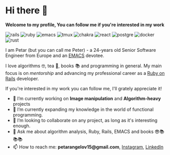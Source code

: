 # Hi there 👋
**Welcome to my profile, You can follow me if you're interested in my work**

![rails](https://img.shields.io/badge/Ruby_on_Rails-CC0000?style=for-the-badge&logo=ruby-on-rails&logoColor=white) ![ruby](https://img.shields.io/badge/Ruby-CC342D?style=for-the-badge&logo=ruby&logoColor=white) ![emacs](https://img.shields.io/badge/Emacs-%237F5AB6.svg?&style=for-the-badge&logo=gnu-emacs&logoColor=white) ![tmux](https://img.shields.io/badge/tmux-1BB91F?style=for-the-badge&logo=tmux&logoColor=white) ![chakra](https://img.shields.io/badge/Chakra--UI-319795?style=for-the-badge&logo=chakra-ui&logoColor=black) ![react](https://img.shields.io/badge/React-20232A?style=for-the-badge&logo=react&logoColor=61DAFB) ![postgre](https://img.shields.io/badge/PostgreSQL-316192?style=for-the-badge&logo=postgresql&logoColor=white) ![docker](https://img.shields.io/badge/Docker-2CA5E0?style=for-the-badge&logo=docker&logoColor=white)  ![rust](https://img.shields.io/badge/Rust-000000?style=for-the-badge&logo=rust&logoColor=white) 

I am Petar (but you can call me Peter) - a 24-years old Senior Software Engineer from Europe and an [EMACS](https://www.gnu.org/software/emacs/) devotee.

I love algorithms 🤓, tea 🍵, books 📚 and programming in general.
My main focus is on *mentorship* and advancing my professional career as a [Ruby on Rails](https://rubyonrails.org/) developer.

If you're interested in my work you can follow me, I'll grately appreciate it!

- 🔭 I’m currently working on __Image manipulation__ and __Algorithm-heavy__ projects
- 🌱 I’m currently expanding my knowledge in the world of functional programming.
- 👯 I’m looking to collaborate on any project, as long as it's interesting enough.
- 💬 Ask me about algorithm analysis, Ruby, Rails, EMACS and books 😎📚📚📚
- 📫 How to reach me: __petarangelov15@gmail.com__, [Instagram](https://www.instagram.com/shannarrra/), [LinkedIn](https://www.linkedin.com/in/petar-angelov-26b6a3232/)
